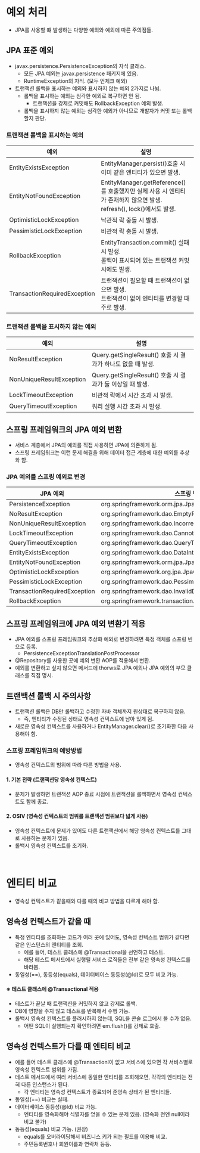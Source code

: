 # 예외 처리

* JPA를 사용할 떄 발생하는 다양한 예외와 예외에 따른 주의점들.

## JPA 표준 예외

* javax.persistence.PersistenceException의 자식 클래스.
  * 모든 JPA 예외는 javax.persistence 패키지에 있음. 
  * RuntimeException의 자식. (모두 언체크 예외)
* 트랜잭션 롤백을 표시하는 예외와 표시하지 않는 예외 2가지로 나뉨.
  * 롤백을 표시하는 예외는 심각한 예외로 복구하면 안 됨.
    * 트랜잭션을 강제로 커밋해도 RollbackException 예외 발생.
  * 롤백을 표시하지 않는 예외는 심각한 예외가 아니므로 개발자가 커밋 또는 롤백할지 판단.

### 트랜잭션 롤백을 표시하는 예외

|예외|설명|
|---|---|
|EntityExistsException|EntityManager.persist()호출 시 이미 같은 엔티티가 있으면 발생.|
|EntityNotFoundException|EntityManager.getReference()를 호출했지만 실제 사용 시 엔티티가 존재하지 않으면 발생.<br/>refresh(), lock()에서도 발생.|
|OptimisticLockException|낙관적 락 충돌 시 발생.|
|PessimisticLockException|비관적 락 충돌 시 발생.|
|RollbackException|EntityTransaction.commit() 실패 시 발생.<br/>롤백이 표시되어 있는 트랜잭션 커밋 시에도 발생.|
|TransactionRequiredException|트랜잭션이 필요할 때 트랜잭션이 없으면 발생.<br/>트랜잭션이 없이 엔티티를 변경할 때 주로 발생.|

### 트랜잭션 롤백을 표시하지 않는 예외

|예외|설명|
|---|---|
|NoResultException|Query.getSingleResult() 호출 시 결과가 하나도 없을 때 발생.|
|NonUniqueResultException|Query.getSingleResult() 호출 시 결과가 둘 이상일 때 발생.|
|LockTimeoutException|비관적 락에서 시간 초과 시 발생.|
|QueryTimeoutException|쿼리 실행 시간 초과 시 발생.|

## 스프링 프레임워크의 JPA 예외 변환

* 서비스 계층에서 JPA의 예외를 직접 사용하면 JPA에 의존하게 됨.
* 스프링 프레임워크는 이런 문제 해결을 위해 데이터 접근 계층에 대한 예외를 추상화 함.

### JPA 예외를 스프링 예외로 변경

|JPA 예외|스프링 변환 예외|
|---|---|
|PersistenceException|org.springframework.orm.jpa.JpaSystemException|
|NoResultException|org.springframework.dao.EmptyResultDataAccessException|
|NonUniqueResultException|org.springframework.dao.IncorrectResultSizeDataAccessException|
|LockTimeoutException|org.springframework.dao.CannotAcquireLockException|
|QueryTimeoutException|org.springframework.dao.QueryTimeoutException|
|EntityExistsException|org.springframework.dao.DataIntegrityViolationException|
|EntityNotFoundException|org.springframework.orm.jpa.JpaObjectRetrievalFailureException|
|OptimisticLockException|org.springframework.org.jpa.JpaOptimisticLockingFailureException|
|PessimisticLockException|org.springframework.dao.PessimisticLockingFailureException|
|TransactionRequiredException|org.springframework.dao.InvalidDataAccessApiUsageException|
|RollbackException|org.springframework.transaction.TransactionSystemException|

## 스프링 프레임워크에 JPA 예외 변환기 적용

* JPA 예외를 스프링 프레임워크의 추상화 예외로 변경하려면 특정 객체를 스프링 빈으로 등록.
  * PersistenceExceptionTranslationPostProcessor
* @Repository를 사용한 곳에 예외 변환 AOP를 적용해서 변환.
* 예외를 변환하고 싶지 않으면 메서드에 thorws로 JPA 예외나 JPA 예외의 부모 클래스를 직접 명시.

## 트랜백션 롤백 시 주의사항

* 트랜잭션 롤백은 DB만 롤백하고 수정한 자바 객체까지 원상태로 복구하지 않음.
  * 즉, 엔티티가 수정된 상태로 영속성 컨텍스트에 남아 있게 됨.
* 새로운 영속성 컨텍스트를 사용하거나 EntityManager.clear()로 초기화한 다음 사용해야 함.

### 스프링 프레임워크의 예방방법

* 영속성 컨텍스트의 범위에 따라 다른 방법을 사용.

#### 1. 기본 전략 (트랜잭션당 영속성 컨텍스트)

* 문제가 발생하면 트랜잭션 AOP 종료 시점에 트랜잭션을 롤백하면서 영속성 컨텍스트도 함께 종료.

#### 2. OSIV (영속성 컨텍스트의 범위를 트랜잭션 범위보다 넓게 사용)

* 영속성 컨텍스트에 문제가 있어도 다른 트랜잭션에서 해당 영속성 컨텍스트를 그대로 사용하는 문제가 있음.
* 롤백시 영속성 컨텍스트를 초기화.

<br/>

# 엔티티 비교

* 영속성 컨텍스트가 같을때와 다를 때의 비교 방법을 다르게 해야 함.

## 영속성 컨텍스트가 같을 때

* 특정 엔티티를 조회하는 코드가 여러 곳에 있어도, 영속성 컨텍스트 범위가 같다면 같은 인스턴스의 엔티티를 조회.
  * 예를 들어, 테스트 클래스에 @Transactional을 선언하고 테스트.
  * 해당 테스트 메서드에서 실행될 서비스 로직들은 전부 같은 영속성 컨텍스트를 바라봄.
* 동일성(==), 동등성(equals), 데이터베이스 동등성(@Id)로 모두 비교 가능.

#### ※ 테스트 클래스에 @Transactional 적용

* 테스트가 끝날 때 트랜잭션을 커밋하지 않고 강제로 롤백.
* DB에 영향을 주지 않고 테스트를 반복해서 수행 가능.
* 롤백시 영속성 컨텍스트를 플러시하지 않는데, SQL을 콘솔 로그에서 볼 수가 없음.
  * 어떤 SQL이 실행되는지 확인하려면 em.flush()를 강제로 호출.

## 영속성 컨텍스트가 다를 때 엔티티 비교

* 예를 들어 테스트 클래스에 @Transactionl이 없고 서비스에 있으면 각 서비스별로 영속성 컨텍스트 범위를 가짐.
* 테스트 메서드에서 여러 서비스에 동일한 엔티티를 조회해오면, 각각의 엔티티는 전혀 다른 인스턴스가 된다.
  * 각 엔티티는 영속성 컨텍스트가 종료되어 준영속 상태가 된 엔티티들.
* 동일성(==) 비교는 실패. 
* 데이터베이스 동등성(@Id) 비교 가능.
  * 엔티티를 영속화해야 식별자를 얻을 수 있는 문제 있음. (영속화 전엔 null이라 비교 불가)
* 동등성(equals) 비교 가능. (권장)
  * equals를 오버라이딩해서 비즈니스 키가 되는 필드를 이용해 비교.
  * 주민등록번호나 회원이름과 연락처 등등.
